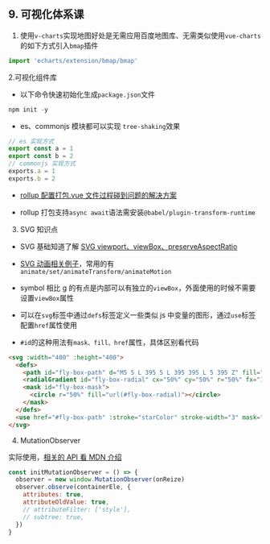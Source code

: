 ## 9. 可视化体系课

1. 使用`v-charts`实现地图好处是无需应用百度地图库、无需类似使用`vue-charts`的如下方式引入`bmap`插件

```js
import 'echarts/extension/bmap/bmap'
```

2.可视化组件库

- 以下命令快速初始化生成`package.json`文件

```js
npm init -y
```

- es、commonjs 模块都可以实现 `tree-shaking`效果

```js
// es 实现方式
export const a = 1
export const b = 2
// commonjs 实现方式
exports.a = 1
exports.b = 2
```

- [rollup 配置打包.vue 文件过程碰到问题的解决方案](https://blog.csdn.net/kalrase/article/details/110186870)

- rollup 打包支持`async await`语法需安装`@babel/plugin-transform-runtime`

3. SVG 知识点

- SVG 基础知道了解 [SVG viewport、viewBox、preserveAspectRatio](https://blog.csdn.net/chy555chy/article/details/53538394)

* [SVG 动画相关例子](http://www.youbaobao.xyz/datav-docs/guide/libs/svgAnimation.html#svg-%E5%8A%A8%E7%94%BB%EF%BC%88smil%EF%BC%89)，常用的有`animate/set/animateTransform/animateMotion`

* symbol 相比 g 的有点是内部可以有独立的`viewBox`，外面使用的时候不需要设置`viewBox`属性

* 可以在`svg`标签中通过`defs`标签定义一些类似 js 中变量的图形，通过`use`标签配置`href`属性使用

- `#id`的这种用法有`mask、fill、href`属性，具体区别看代码

```html
<svg :width="400" :height="400">
  <defs>
    <path id="fly-box-path" d="M5 5 L 395 5 L 395 395 L 5 395 Z" fill="none"></path>
    <radialGradient id="fly-box-radial" cx="50%" cy="50%" r="50%" fx="100%" fy="50%"></radialGradient>
    <mask id="fly-box-mask">
      <circle r="50%" fill="url(#fly-box-radial)"></circle>
    </mask>
  </defs>
  <use href="#fly-box-path" :stroke="starColor" stroke-width="3" mask="url(#fly-box-mask)"></use>
</svg>
```

4. MutationObserver

实际使用，[相关的 API 看 MDN 介绍](https://developer.mozilla.org/zh-CN/docs/Web/API/MutationObserver/MutationObserver)

```js
const initMutationObserver = () => {
  observer = new window.MutationObserver(onReize)
  observer.observe(containerEle, {
    attributes: true,
    attributeOldValue: true,
    // attributeFilter: ['style'],
    // subtree: true,
  })
}
```
